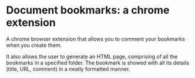 # Document bookmarks: a chrome extension
A chrome browser extension that allows you to comment your bookmarks when you create them.

It also allows the user to generate an HTML page, comprising of all the bookmarks in a 
specified folder. The bookmark is showed with all its details (title, URL, comment) in a 
neatly formatted manner.
